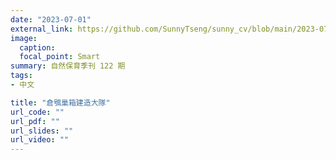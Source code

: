 ```yaml
---
date: "2023-07-01"
external_link: https://github.com/SunnyTseng/sunny_cv/blob/main/2023-07-03_1336134904.pdf
image:
  caption: 
  focal_point: Smart
summary: 自然保育季刊 122 期
tags:
- 中文

title: "倉鴞巢箱建造大隊"
url_code: ""
url_pdf: ""
url_slides: ""
url_video: ""
---
```

